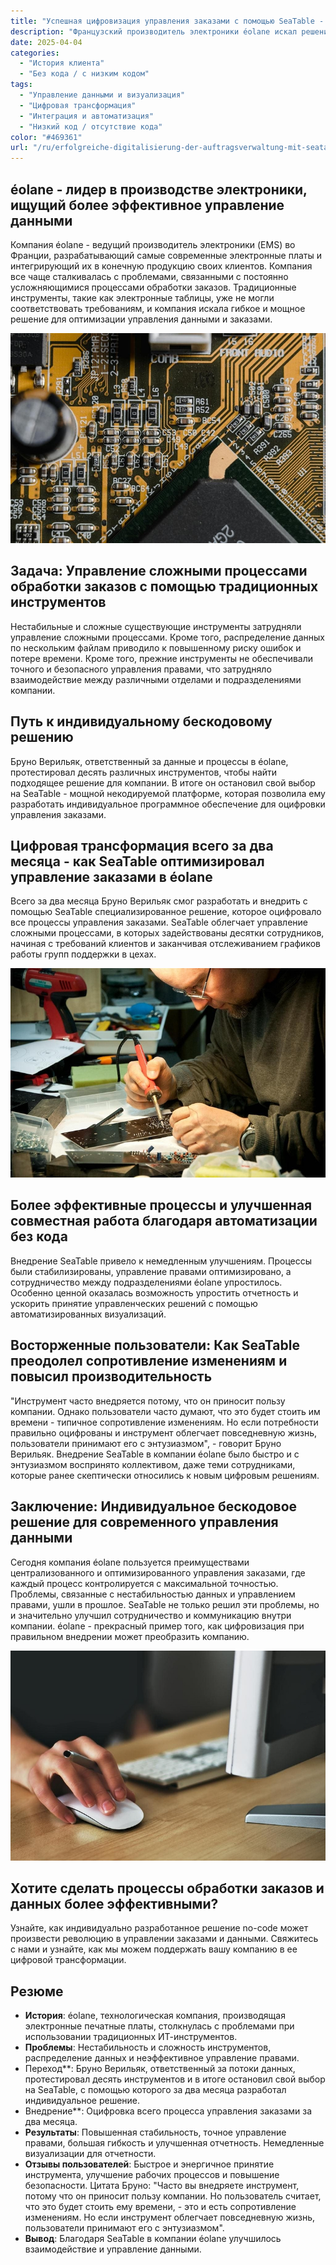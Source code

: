 ```yaml
---
title: "Успешная цифровизация управления заказами с помощью SeaTable - пример использования от éolane"
description: "Французский производитель электроники éolane искал решение, соответствующее требованиям GDPR, для своего все более сложного управления заказами. Они нашли SeaTable."
date: 2025-04-04
categories: 
  - "История клиента"
  - "Без кода / с низким кодом"
tags: 
  - "Управление данными и визуализация"
  - "Цифровая трансформация"
  - "Интеграция и автоматизация"
  - "Низкий код / отсутствие кода"
color: "#469361"
url: "/ru/erfolgreiche-digitalisierung-der-auftragsverwaltung-mit-seatable-ein-use-case-von-eolane"
---
```


## éolane - лидер в производстве электроники, ищущий более эффективное управление данными

Компания éolane - ведущий производитель электроники (EMS) во Франции, разрабатывающий самые современные электронные платы и интегрирующий их в конечную продукцию своих клиентов. Компания все чаще сталкивалась с проблемами, связанными с постоянно усложняющимися процессами обработки заказов. Традиционные инструменты, такие как электронные таблицы, уже не могли соответствовать требованиям, и компания искала гибкое и мощное решение для оптимизации управления данными и заказами.

![](pexels-tima-miroshnichenko-6755080.jpg)

## Задача: Управление сложными процессами обработки заказов с помощью традиционных инструментов

Нестабильные и сложные существующие инструменты затрудняли управление сложными процессами. Кроме того, распределение данных по нескольким файлам приводило к повышенному риску ошибок и потере времени. Кроме того, прежние инструменты не обеспечивали точного и безопасного управления правами, что затрудняло взаимодействие между различными отделами и подразделениями компании.

## Путь к индивидуальному бескодовому решению

Бруно Верильяк, ответственный за данные и процессы в éolane, протестировал десять различных инструментов, чтобы найти подходящее решение для компании. В итоге он остановил свой выбор на SeaTable - мощной некодируемой платформе, которая позволила ему разработать индивидуальное программное обеспечение для оцифровки управления заказами.

## Цифровая трансформация всего за два месяца - как SeaTable оптимизировал управление заказами в éolane

Всего за два месяца Бруно Верильяк смог разработать и внедрить с помощью SeaTable специализированное решение, которое оцифровало все процессы управления заказами. SeaTable облегчает управление сложными процессами, в которых задействованы десятки сотрудников, начиная с требований клиентов и заканчивая отслеживанием графиков работы групп поддержки в цехах.

![](pexels-www-erzetich-com-2517330.jpg)

## Более эффективные процессы и улучшенная совместная работа благодаря автоматизации без кода

Внедрение SeaTable привело к немедленным улучшениям. Процессы были стабилизированы, управление правами оптимизировано, а сотрудничество между подразделениями éolane упростилось. Особенно ценной оказалась возможность упростить отчетность и ускорить принятие управленческих решений с помощью автоматизированных визуализаций.

## Восторженные пользователи: Как SeaTable преодолел сопротивление изменениям и повысил производительность

"Инструмент часто внедряется потому, что он приносит пользу компании. Однако пользователи часто думают, что это будет стоить им времени - типичное сопротивление изменениям. Но если потребности правильно оцифрованы и инструмент облегчает повседневную жизнь, пользователи принимают его с энтузиазмом", - говорит Бруно Верильяк. Внедрение SeaTable в компании éolane было быстро и с энтузиазмом воспринято коллективом, даже теми сотрудниками, которые ранее скептически относились к новым цифровым решениям.

## Заключение: Индивидуальное бескодовое решение для современного управления данными

Сегодня компания éolane пользуется преимуществами централизованного и оптимизированного управления заказами, где каждый процесс контролируется с максимальной точностью. Проблемы, связанные с нестабильностью данных и управлением правами, ушли в прошлое. SeaTable не только решил эти проблемы, но и значительно улучшил сотрудничество и коммуникацию внутри компании. éolane - прекрасный пример того, как цифровизация при правильном внедрении может преобразить компанию.

![](pexels-vojtech-okenka-127162-392018.jpg)

## Хотите сделать процессы обработки заказов и данных более эффективными?

Узнайте, как индивидуально разработанное решение no-code может произвести революцию в управлении заказами и данными. Свяжитесь с нами и узнайте, как мы можем поддержать вашу компанию в ее цифровой трансформации.

## Резюме

- **История**: éolane, технологическая компания, производящая электронные печатные платы, столкнулась с проблемами при использовании традиционных ИТ-инструментов.
- **Проблемы**: Нестабильность и сложность инструментов, распределение данных и неэффективное управление правами.
- Переход**: Бруно Верильяк, ответственный за потоки данных, протестировал десять инструментов и в итоге остановил свой выбор на SeaTable, с помощью которого за два месяца разработал индивидуальное решение.
- Внедрение**: Оцифровка всего процесса управления заказами за два месяца.
- **Результаты**: Повышенная стабильность, точное управление правами, большая гибкость и улучшенная отчетность. Немедленные визуализации для отчетности.
- **Отзывы пользователей**: Быстрое и энергичное принятие инструмента, улучшение рабочих процессов и повышение безопасности. Цитата Бруно: "Часто вы внедряете инструмент, потому что он приносит пользу компании. Но пользователь считает, что это будет стоить ему времени, - это и есть сопротивление изменениям. Но если инструмент облегчает повседневную жизнь, пользователи принимают его с энтузиазмом".
- **Вывод**: Благодаря SeaTable в компании éolane улучшилось взаимодействие и управление данными.
